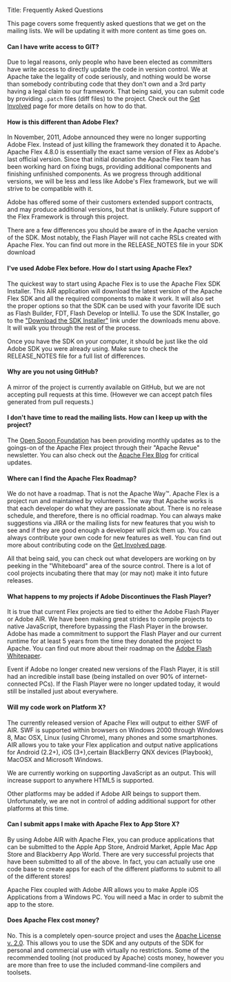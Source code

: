 Title:  Frequently Asked Questions

This page covers some frequently asked questions that we get on the mailing lists.  We will be updating it with more
content as time goes on.

<div class="headline"><h4>Can I have write access to GIT?</h4></div>

Due to legal reasons, only people who have been elected as committers have write access to directly update the code in version control.
We at Apache take the legality of code seriously, and nothing would be worse than somebody contributing code that
they don't own and a 3rd party having a legal claim to our framework.  That being said, you can submit code by providing
`.patch` files (diff files) to the project.  Check out the [Get Involved][1] page for more details on how to do that.

<div class="headline"><h4>How is this different than Adobe Flex?</h4></div>

In November, 2011, Adobe announced they were no longer supporting Adobe Flex.  Instead of just killing the framework they
donated it to Apache.  Apache Flex 4.8.0 is essentially the exact same version of Flex as Adobe's last official
version.  Since that initial donation the Apache Flex team has been working hard on fixing bugs, providing additional
components and finishing unfinished components.  As we progress through additional versions, we will be less and
less like Adobe's Flex framework, but we will strive to be compatible with it.

Adobe has offered some of their customers extended support contracts, and may produce additional versions, but
that is unlikely.  Future support of the Flex Framework is through this project.

There are a few differences you should be aware of in the Apache version of the SDK.  Most notably, the Flash Player will
not cache RSLs created with Apache Flex.  You can find out more in the RELEASE_NOTES file in your SDK download

<div class="headline"><h4>I've used Adobe Flex before.  How do I start using Apache Flex?</h4></div>

The quickest way to start using Apache Flex is to use the Apache Flex SDK Installer.  This AIR application will download
the latest version of the Apache Flex SDK and all the required components to make it work.  It will also set the proper
options so that the SDK can be used with your favorite IDE such as Flash Builder, FDT, Flash Develop or IntelliJ.
To use the SDK Installer, go to the ["Download the SDK Installer"][4] link under the downloads menu above.  It will
walk you through the rest of the process.

Once you have the SDK on your computer, it should be just like the old Adobe SDK you were already using.  Make sure
to check the RELEASE_NOTES file for a full list of differences.

<div class="headline"><h4>Why are you not using GitHub?</h4></div>

A mirror of the project is currently available on GitHub, but we are not accepting pull requests at this time.
(However we can accept patch files generated from pull requests.)

<div class="headline"><h4>I don't have time to read the mailing lists.  How can I keep up with the project?</h4></div>

The [Open Spoon Foundation][2] has been providing monthly updates as to the goings-on of the Apache Flex project through
their "Apache Revue" newsletter.  You can also check out the [Apache Flex Blog][3] for critical updates.

<div class="headline"><h4>Where can I find the Apache Flex Roadmap?</h4></div>

We do not have a roadmap.  That is not the Apache Way™.  Apache Flex is a project run and maintained by volunteers.  The
way that Apache works is that each developer do what they are passionate about.  There is no release schedule,
and therefore, there is no official roadmap.  You can always make suggestions via JIRA or the mailing lists for
new features that you wish to see and if they are good enough a developer will pick them up.  You can always
contribute your own code for new features as well.  You can find out more about contributing code on the [Get
Involved page][1].

All that being said, you can check out what developers are working on by peeking in the "Whiteboard" area of the
source control.  There is a lot of cool projects incubating there that may (or may not) make it into future
releases.

<div class="headline"><h4>What happens to my projects if Adobe Discontinues the Flash Player?</h4></div>

It is true that current Flex projects are tied to either the Adobe Flash Player or Adobe AIR.  We have been making great
strides to compile projects to native JavaScript, therefore bypassing the Flash Player in the browser.  Adobe
has made a commitment to support the Flash Player and our current runtime for at least 5 years from the time
they donated the project to Apache.  You can find out more about their roadmap on the [Adobe Flash Whitepaper][5].

Event if Adobe no longer created new versions of the Flash Player, it is still had an incredible install base
(being installed on over 90% of internet-connected PCs).  If the Flash Player were no longer updated today, it would
still be installed just about everywhere.

<div class="headline"><h4>Will my code work on Platform X?</h4></div>

The currently released version of Apache Flex will output to either SWF of AIR.  SWF is supported within browsers on
Windows 2000 through Windows 8, Mac OSX, Linux (using Chrome), many phones and some smartphones.  AIR allows
you to take your Flex application and output native applications for Android (2.2+), iOS (3+),certain
BlackBerry QNX devices (Playbook), MacOSX and Microsoft Windows.

We are currently working on supporting JavaScript as an output.  This will increase support to anywhere HTML5
is supported.

Other platforms may be added if Adobe AIR beings to support them.  Unfortunately, we are not in control of adding
additional support for other platforms at this time.

<div class="headline"><h4>Can I submit apps I make with Apache Flex to App Store X?</h4></div>

By using Adobe AIR with Apache Flex, you can produce applications that can be submitted to the Apple App Store, Android
Market, Apple Mac App Store and Blackberry App World.  There are very successful projects that have been submitted
to all of the above.  In fact, you can actually use one code base to create apps for each of the different platforms
to submit to all of the different stores!

Apache Flex coupled with Adobe AIR allows you to make Apple iOS Applications from a Windows PC.  You will need a Mac in
order to submit the app to the store.

<div class="headline"><h4>Does Apache Flex cost money?</h4></div>

No.  This is a completely open-source project and uses the [Apache License v. 2.0][6].  This allows you to use the SDK and
any outputs of the SDK for personal and commercial use with virtually no restrictions.  Some of the recommended tooling
(not produced by Apache) costs money, however you are more than free to use the included command-line compilers
and toolsets.

[1]: community-getinvolved.html
[2]: http://www.spoon.as
[3]: http://blogs.apache.org/flex/
[4]: installer.html
[5]: http://www.adobe.com/devnet/flashplatform/whitepapers/roadmap.html
[6]: about-licensing.html